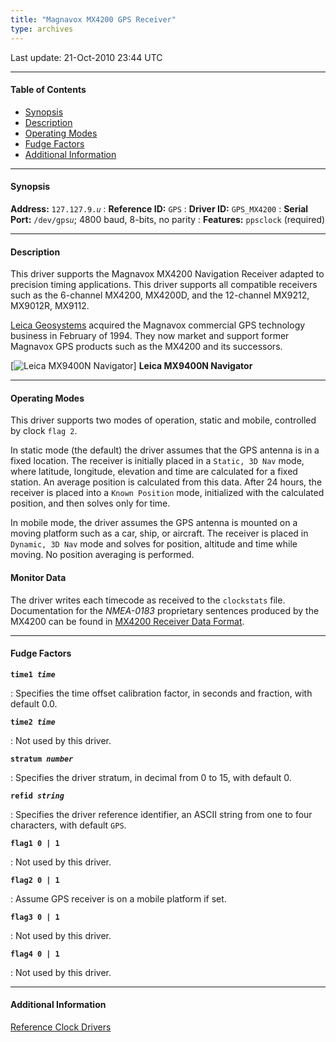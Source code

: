 ```yaml
---
title: "Magnavox MX4200 GPS Receiver"
type: archives
---
```


Last update: 21-Oct-2010 23:44 UTC

* * *

#### Table of Contents

*   [Synopsis](/archives/drivers/driver9/#synopsis)
*   [Description](/archives/drivers/driver9/#description)
*   [Operating Modes](/archives/drivers/driver9/#operating-modes)
*   [Fudge Factors](/archives/drivers/driver9/#fudge-factors)
*   [Additional Information](/archives/drivers/driver9/#additional-information)

* * *

#### Synopsis

**Address:** <code>127.127.9._u_</code>
: **Reference ID:** `GPS`
: **Driver ID:** `GPS_MX4200`
: **Serial Port:** <code>/dev/gps*u*</code>; 4800 baud, 8-bits, no parity
: **Features:** `ppsclock` (required)

* * *

#### Description

This driver supports the Magnavox MX4200 Navigation Receiver adapted to precision timing applications. This driver supports all compatible receivers such as the 6-channel MX4200, MX4200D, and the 12-channel MX9212, MX9012R, MX9112.

[Leica Geosystems](http://www.leica-gps.com/) acquired the Magnavox commercial GPS technology business in February of 1994. They now market and support former Magnavox GPS products such as the MX4200 and its successors.

[![Leica MX9400N Navigator](/archives/pic/9400n.jpg)]
**Leica MX9400N Navigator**

* * *

#### Operating Modes

This driver supports two modes of operation, static and mobile, controlled by clock `flag 2`.

In static mode (the default) the driver assumes that the GPS antenna is in a fixed location. The receiver is initially placed in a `Static, 3D Nav` mode, where latitude, longitude, elevation and time are calculated for a fixed station. An average position is calculated from this data. After 24 hours, the receiver is placed into a `Known Position` mode, initialized with the calculated position, and then solves only for time.

In mobile mode, the driver assumes the GPS antenna is mounted on a moving platform such as a car, ship, or aircraft. The receiver is placed in `Dynamic, 3D Nav` mode and solves for position, altitude and time while moving. No position averaging is performed.

#### Monitor Data

The driver writes each timecode as received to the `clockstats` file. Documentation for the <cite>NMEA-0183</cite> proprietary sentences produced by the MX4200 can be found in [MX4200 Receiver Data Format](/archives/drivers/mx4200data).

* * *

#### Fudge Factors

<code>**time1 _time_**</code>

: Specifies the time offset calibration factor, in seconds and fraction, with default 0.0.

<code>**time2 _time_**</code>

: Not used by this driver.

<code>**stratum _number_**</code>

: Specifies the driver stratum, in decimal from 0 to 15, with default 0.

<code>**refid _string_**</code>

: Specifies the driver reference identifier, an ASCII string from one to four characters, with default `GPS`.

<code>**flag1 0 | 1**</code>

: Not used by this driver.

<code>**flag2 0 | 1**</code>

: Assume GPS receiver is on a mobile platform if set.

<code>**flag3 0 | 1**</code>

: Not used by this driver.

<code>**flag4 0 | 1**</code>

: Not used by this driver.

* * *

#### Additional Information

[Reference Clock Drivers](/archives/4.2.8-series/refclock)